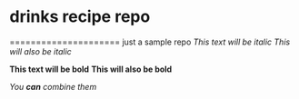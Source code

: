 # drinks recipe repo
=====================
just a sample repo
*This text will be italic*
_This will also be italic_

**This text will be bold**
__This will also be bold__

*You **can** combine them*
